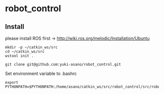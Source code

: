 # robot_control

## Install
please install ROS first -> http://wiki.ros.org/melodic/Installation/Ubuntu

```
mkdir -p ~/catkin_ws/src
cd ~/catkin_ws/src
wstool init .

git clone git@github.com:yuki-asano/robot_control.git
```

Set environment variable to .bashrc
```
export PYTHONPATH=$PYTHONPATH:/home/asano/catkin_ws/src/robot_control/src/robot_interface
```

